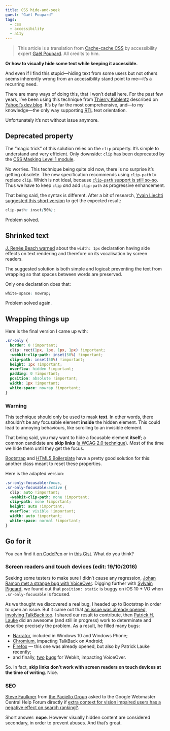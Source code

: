 ```yaml
---
title: CSS hide-and-seek
guest: "Gaël Poupard"
tags:
  - css
  - accessibility
  - a11y
---
```


> This article is a translation from [Cache-cache CSS](https://www.ffoodd.fr/cache-cache-css/) by accessibility expert [Gaël Poupard](https://twitter.com/ffoodd_fr). All credits to him.

**Or how to visually hide some text while keeping it accessible.**

And even if I find this stupid—hiding text from some users but not others seems inherently wrong from an accessibility stand point to me—it’s a recurring need.

There are many ways of doing this, that I won’t detail here. For the past few years, I’ve been using this technique from [Thierry Koblentz](https://twitter.com/thierrykoblentz) described on [Yahoo!’s dev blog](https://developer.yahoo.com/blogs/ydn/clip-hidden-content-better-accessibility-53456.html). It’s by far the most comprehensive, and—to my knowledge—the only way supporting <abbr title="Right To Left">RTL</abbr> text orientation.

Unfortunately it’s not without issue anymore.

## Deprecated property

The “magic trick” of this solution relies on the `clip` property. It’s simple to understand and very efficient. Only downside: `clip` has been deprecated by the [CSS Masking Level 1 module](https://www.w3.org/TR/css-masking-1/).

No worries. This technique being quite old now, there is no surprise it’s getting obsolete. The new specification recommends using `clip-path` to replace `clip`. Which is not ideal, because [`clip-path` support is still so-so](https://caniuse.com/#feat=css-clip-path). Thus we have to keep `clip` _and_ add `clip-path` as progressive enhancement.

That being said, the syntax is different. After a bit of research, [Yvain Liechti suggested this short version](https://twitter.com/ryuran78/status/778943389819604992) to get the expected result:

```css
clip-path: inset(50%);
```

Problem solved.

## Shrinked text

[J. Renée Beach warned](https://medium.com/@jessebeach/beware-smushed-off-screen-accessible-text-5952a4c2cbfe) about the `width: 1px` declaration having side effects on text rendering and therefore on its vocalisation by screen readers.

The suggested solution is both simple and logical: preventing the text from wrapping so that spaces between words are preserved.

Only one declaration does that:

```css
white-space: nowrap;
```

Problem solved again.

## Wrapping things up

Here is the final version I came up with:

```css
.sr-only {
  border: 0 !important;
  clip: rect(1px, 1px, 1px, 1px) !important;
  -webkit-clip-path: inset(50%) !important;
  clip-path: inset(50%) !important;
  height: 1px !important;
  overflow: hidden !important;
  padding: 0 !important;
  position: absolute !important;
  width: 1px !important;
  white-space: nowrap !important;
}
```

### Warning

This technique should only be used to mask **text**. In other words, there shouldn’t be any focusable element **inside** the hidden element. This could lead to annoying behaviours, like scrolling to an invisible element.

That being said, you may want to hide a focusable element **itself**; a common candidate are **skip links** ([a WCAG 2.0 technique](https://www.w3.org/TR/2013/NOTE-WCAG20-TECHS-20130905/G1)). Most of the time we hide them until they get the focus.

[Bootstrap](https://github.com/twbs/bootstrap/blob/cf5d94f6d5685c371dcb157af74a3c6b14ec8d8e/scss/mixins/_screen-reader.scss) and [HTML5 Boilerplate](https://github.com/h5bp/html5-boilerplate/blob/a2356c1cbfc560c2b140d4ab507c2a4fdc9f58f0/src/css/main.css#L119) have a pretty good solution for this: another class meant to reset these properties.

Here is the adapted version:

```css
.sr-only-focusable:focus,
.sr-only-focusable:active {
  clip: auto !important;
  -webkit-clip-path: none !important;
  clip-path: none !important;
  height: auto !important;
  overflow: visible !important;
  width: auto !important;
  white-space: normal !important;
}
```

## Go for it

You can find it [on CodePen](https://codepen.io/ffoodd/pen/gwKZyq?editors=1100#) or in [this Gist](https://gist.github.com/ffoodd/000b59f431e3e64e4ce1a24d5bb36034). What do you think?

### Screen readers and touch devices (edit: 19/10/2016)

Seeking some testers to make sure I didn’t cause any regression, [Johan Ramon met a strange bug with VoiceOver](https://twitter.com/johan_ramon/status/788372720224526336). Digging further with [Sylvain Pigeard](https://github.com/PigeardSylvain), we found out that `position: static` is buggy on iOS 10 + VO when `.sr-only-focusable` is focused.

As we thought we discovered a real bug, I headed up to Bootstrap in order to open an issue. But it came out that [an issue was already opened, involving TalkBack too](https://github.com/twbs/bootstrap/issues/20732). I shared our result to contribute, then [Patrick H. Lauke](https://twitter.com/patrick_h_lauke) did an awesome (and still in progress) work to determinate and describe precisely the problem. As a result, he filled many bugs:

- [Narrator](https://microsoftaccessibility.uservoice.com/forums/307429-microsoft-accessibility-feedback/suggestions/16717318-focusable-elements-should-fire-focus-event-recei), included in Windows 10 and Windows Phone;
- [Chromium](https://bugs.chromium.org/p/chromium/issues/detail?id=657157), impacting TalkBack on Android;
- [Firefox](https://bugzilla.mozilla.org/show_bug.cgi?id=1000082) — this one was already opened, but also by Patrick Lauke recently;
- and finally, [two](https://bugs.webkit.org/show_bug.cgi?id=116046 "First webkit bug") [bugs](https://bugs.webkit.org/show_bug.cgi?id=163658 "Second webkit bug") for Webkit, impacting VoiceOver.

So. In fact, **skip links don’t work with screen readers on touch devices at the time of writing**. Nice.

### SEO

[Steve Faulkner](https://twitter.com/stevefaulkner) from [the Paciello Group](https://www.paciellogroup.com/blog/) asked to the Google Webmaster Central Help Forum directly if [extra context for vision impaired users has a negative effect on search ranking?](https://productforums.google.com/forum/#!msg/webmasters/YJcZUhtMIE4/XkOEzVakBAAJ).

Short answer: **nope**. However visually hidden content are considered secondary, in order to prevent abuses. And that’s great.
